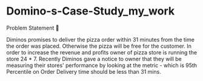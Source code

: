 # Domino-s-Case-Study_my_work
Problem Statement 🍕

Diminos promises to deliver the pizza order within 31 minutes from the time the order was placed. Otherwise the pizza will be free for the customer.
In order to increase the revenue and profits owner of pizza store is running the store 24 * 7.
Recently Diminos gave a notice to owner that they will be measuring their stores' performance by looking at the metric - which is 95th Percentile on Order Delivery time should be less than 31 mins.
